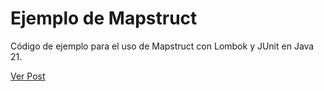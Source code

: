# Ejemplo de Mapstruct

Código de ejemplo para el uso de Mapstruct con Lombok y JUnit en Java 21.

[Ver Post](https://asjordi.dev/blog/como-mapear-objetos-en-java-con-mapstruct)